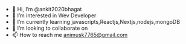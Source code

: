 - 👋 Hi, I’m @ankit2020bhagat
- 👀 I’m interested in Wev Developer
- 🌱 I’m currently learning javascripts,Reactjs,Nextjs,nodejs,mongoDB
- 💞️ I’m looking to collaborate on 
- 📫 How to reach me animusk7765@gmail.com

<!---
ankit2020bhagat/ankit2020bhagat is a ✨ special ✨ repository because its `README.md` (this file) appears on your GitHub profile.
You can click the Preview link to take a look at your changes.
--->
